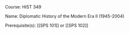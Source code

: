 




Course: HIST 349

Name: Diplomatic History of the Modern Era II (1945-2004)

Prerequisite(s): [[SPS 101]] or [[SPS 102]]